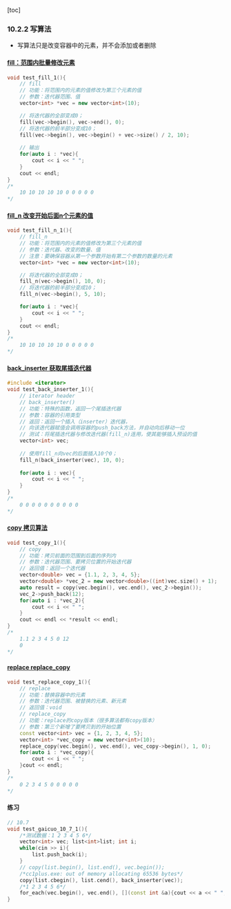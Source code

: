 [toc]

### 10.2.2 写算法

* 写算法只是改变容器中的元素，并不会添加或者删除

#### [fill：范围内批量修改元素](https://zh.cppreference.com/w/cpp/algorithm/fill)

```C++
void test_fill_1(){
    // fill
    // 功能：将范围内的元素的值修改为第三个元素的值
    // 参数：迭代器范围、值
    vector<int> *vec = new vector<int>(10);

    // 将迭代器的全部变成0；
    fill(vec->begin(), vec->end(), 0);
    // 将迭代器的前半部分变成10；
    fill(vec->begin(), vec->begin() + vec->size() / 2, 10);
    
	// 输出
    for(auto i : *vec){
        cout << i << " ";
    }
    cout << endl;
}
/*
	10 10 10 10 10 0 0 0 0 0
*/
```

#### [fill_n 改变开始后面n个元素的值](https://zh.cppreference.com/w/cpp/algorithm/fill_n)

```C++
void test_fill_n_1(){
    // fill_n
    // 功能：将范围内的元素的值修改为第三个元素的值
    // 参数：迭代器、改变的数量、值
    // 注意：要确保容器从第一个参数开始有第二个参数的数量的元素
    vector<int> *vec = new vector<int>(10);

    // 将迭代器的全部变成0；
    fill_n(vec->begin(), 10, 0);
    // 将迭代器的前半部分变成10；
    fill_n(vec->begin(), 5, 10);

    for(auto i : *vec){
        cout << i << " ";
    }
    cout << endl;
}
/*
	10 10 10 10 10 0 0 0 0 0
*/
```

#### [back_inserter 获取尾插迭代器](https://zh.cppreference.com/w/cpp/iterator/back_inserter)

```C++
#include <iterator>
void test_back_inserter_1(){
    // iterator header
    // back_inserter()
    // 功能：特殊的函数，返回一个尾插迭代器
    // 参数：容器的引用类型
    // 返回：返回一个插入（inserter）迭代器，
    // 向该迭代器赋值会调用容器的push_back方法，并自动向后移动一位
    // 测试：将尾插迭代器与修改迭代器(fill_n)连用，使其能够插入预设的值
    vector<int> vec;
    
    // 使用fill_n向vec的后面插入10个0；
    fill_n(back_inserter(vec), 10, 0);
    
    for(auto i : vec){
        cout << i << " ";
    }
}
/*
	0 0 0 0 0 0 0 0 0 0
*/
```

#### [copy 拷贝算法](https://zh.cppreference.com/w/cpp/algorithm/copy)

```C++
void test_copy_1(){
    // copy
    // 功能：拷贝前面的范围到后面的序列内
    // 参数：迭代器范围、要拷贝位置的开始迭代器
    // 返回值：返回一个迭代器
    vector<double> vec = {1.1, 2, 3, 4, 5};
    vector<double> *vec_2 = new vector<double>((int)vec.size() + 1);
    auto result = copy(vec.begin(), vec.end(), vec_2->begin());
    vec_2->push_back(12);
    for(auto i : *vec_2){
        cout << i << " ";
    }
    cout << endl << *result << endl;
}
/*
	1.1 2 3 4 5 0 12 
	0
*/
```

#### [replace replace_copy](https://zh.cppreference.com/w/cpp/algorithm/replace_copy)

```C++
void test_replace_copy_1(){
    // replace
    // 功能：替换容器中的元素
    // 参数：迭代器范围、被替换的元素、新元素
    // 返回值：void
    // replace_copy
    // 功能：replace的copy版本（很多算法都有copy版本）
    // 参数：第三个新增了要拷贝到的开始位置
    const vector<int> vec = {1, 2, 3, 4, 5};
    vector<int> *vec_copy = new vector<int>(10);
    replace_copy(vec.begin(), vec.end(), vec_copy->begin(), 1, 0);
    for(auto i : *vec_copy){
        cout << i << " ";
    }cout << endl;
}
/*
	0 2 3 4 5 0 0 0 0 0 
*/
```

#### 练习

```C++
// 10.7
void test_gaicuo_10_7_1(){
    /*测试数据：1 2 3 4 5 6*/
    vector<int> vec; list<int>list; int i;
    while(cin >> i){
        list.push_back(i);
    }
    // copy(list.begin(), list.end(), vec.begin());
    /*cc1plus.exe: out of memory allocating 65536 bytes*/
    copy(list.cbegin(), list.cend(), back_inserter(vec));
    /*1 2 3 4 5 6*/
    for_each(vec.begin(), vec.end(), [](const int &a){cout << a << " ";});
}
```

